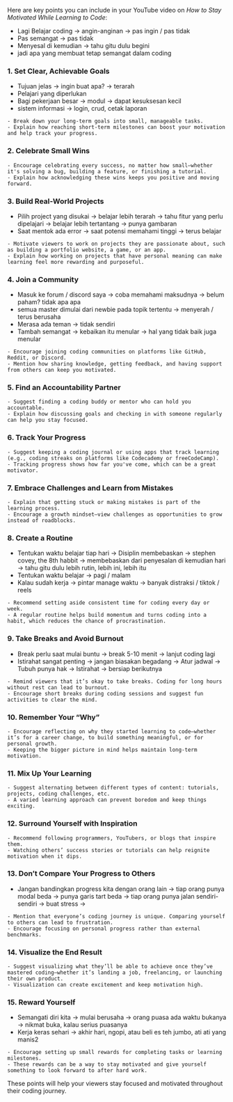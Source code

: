Here are key points you can include in your YouTube video on _How to Stay Motivated While Learning to Code_:

- Lagi Belajar coding -> angin-anginan -> pas ingin / pas tidak
- Pas semangat -> pas tidak
- Menyesal di kemudian -> tahu gitu dulu begini
- jadi apa yang membuat tetap semangat dalam coding
### 1. **Set Clear, Achievable Goals**
- Tujuan jelas -> ingin buat apa? -> terarah
- Pelajari yang diperlukan
- Bagi pekerjaan besar  -> modul -> dapat kesuksesan kecil
- sistem informasi -> login, crud, cetak laporan 

```
- Break down your long-term goals into small, manageable tasks.
- Explain how reaching short-term milestones can boost your motivation and help track your progress.
```


### 2. **Celebrate Small Wins**
```
- Encourage celebrating every success, no matter how small—whether it's solving a bug, building a feature, or finishing a tutorial.
- Explain how acknowledging these wins keeps you positive and moving forward.
```


### 3. **Build Real-World Projects**
- Pilih project yang disukai -> belajar lebih terarah -> tahu fitur yang perlu dipelajari -> belajar lebih tertantang -> punya gambaran
- Saat mentok ada error -> saat potensi memahami tinggi -> terus belajar  
```
- Motivate viewers to work on projects they are passionate about, such as building a portfolio website, a game, or an app.
- Explain how working on projects that have personal meaning can make learning feel more rewarding and purposeful.
```

### 4. **Join a Community**
- Masuk ke forum / discord saya -> coba memahami maksudnya -> belum paham? tidak apa apa
- semua master dimulai dari newbie pada topik tertentu -> menyerah / terus berusaha
- Merasa ada teman -> tidak sendiri
- Tambah semangat -> kebaikan itu menular -> hal yang tidak baik juga menular
```
- Encourage joining coding communities on platforms like GitHub, Reddit, or Discord.
- Mention how sharing knowledge, getting feedback, and having support from others can keep you motivated.
```

### 5. **Find an Accountability Partner**

```
- Suggest finding a coding buddy or mentor who can hold you accountable.
- Explain how discussing goals and checking in with someone regularly can help you stay focused.
```


### 6. **Track Your Progress**

```
- Suggest keeping a coding journal or using apps that track learning (e.g., coding streaks on platforms like Codecademy or freeCodeCamp).
- Tracking progress shows how far you've come, which can be a great motivator.
```

### 7. **Embrace Challenges and Learn from Mistakes**

```
- Explain that getting stuck or making mistakes is part of the learning process.
- Encourage a growth mindset—view challenges as opportunities to grow instead of roadblocks.
```

### 8. **Create a Routine**
- Tentukan waktu belajar tiap hari -> Disiplin membebaskan ->  stephen covey, the 8th habbit -> membebaskan dari penyesalan di kemudian hari -> tahu gitu dulu lebih rutin, lebih ini, lebih itu 
- Tentukan waktu belajar -> pagi / malam 
- Kalau sudah kerja -> pintar manage waktu -> banyak distraksi / tiktok / reels
```
- Recommend setting aside consistent time for coding every day or week.
- A regular routine helps build momentum and turns coding into a habit, which reduces the chance of procrastination.
```

### 9. **Take Breaks and Avoid Burnout**
- Break perlu saat mulai buntu -> break 5-10 menit -> lanjut coding lagi
- Istirahat sangat penting -> jangan biasakan begadang -> Atur jadwal -> Tubuh punya hak -> Istirahat -> bersiap berikutnya
```
- Remind viewers that it’s okay to take breaks. Coding for long hours without rest can lead to burnout.
- Encourage short breaks during coding sessions and suggest fun activities to clear the mind.
```

### 10. **Remember Your “Why”**

```
- Encourage reflecting on why they started learning to code—whether it’s for a career change, to build something meaningful, or for personal growth.
- Keeping the bigger picture in mind helps maintain long-term motivation.
```

### 11. **Mix Up Your Learning**

```
- Suggest alternating between different types of content: tutorials, projects, coding challenges, etc.
- A varied learning approach can prevent boredom and keep things exciting.
```

### 12. **Surround Yourself with Inspiration**

```
- Recommend following programmers, YouTubers, or blogs that inspire them.
- Watching others’ success stories or tutorials can help reignite motivation when it dips.
```

### 13. **Don’t Compare Your Progress to Others**
- Jangan bandingkan progress kita dengan orang lain -> tiap orang punya modal beda -> punya garis tart beda -> tiap orang punya jalan sendiri-sendiri -> buat stress -> 
```
- Mention that everyone’s coding journey is unique. Comparing yourself to others can lead to frustration.
- Encourage focusing on personal progress rather than external benchmarks.
```

### 14. **Visualize the End Result**

```
- Suggest visualizing what they’ll be able to achieve once they’ve mastered coding—whether it’s landing a job, freelancing, or launching their own product.
- Visualization can create excitement and keep motivation high.
```

### 15. **Reward Yourself**
- Semangati diri kita -> mulai berusaha -> orang puasa ada waktu bukanya -> nikmat buka, kalau serius puasanya 
- Kerja keras sehari -> akhir hari, ngopi, atau beli es teh jumbo, ati ati yang manis2
```
- Encourage setting up small rewards for completing tasks or learning milestones.
- These rewards can be a way to stay motivated and give yourself something to look forward to after hard work.
```

These points will help your viewers stay focused and motivated throughout their coding journey.